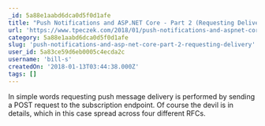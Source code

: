 ```yaml
---
_id: 5a88e1aabd6dca0d5f0d1afe
title: "Push Notifications and ASP.NET Core - Part 2 (Requesting Delivery)"
url: 'https://www.tpeczek.com/2018/01/push-notifications-and-aspnet-core-part.html'
category: 5a88e1aabd6dca0d5f0d1afe
slug: 'push-notifications-and-asp-net-core-part-2-requesting-delivery'
user_id: 5a83ce59d6eb0005c4ecda2c
username: 'bill-s'
createdOn: '2018-01-13T03:44:38.000Z'
tags: []
---
```


In simple words requesting push message delivery is performed by sending a POST request to the subscription endpoint. Of course the devil is in details, which in this case spread across four different RFCs.
